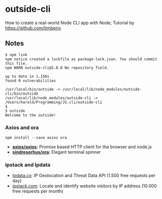 # outside-cli
How to create a real-world Node CLI app with Node; Tutorial by https://github.com/timberio


## Notes


    $ npm link
    npm notice created a lockfile as package-lock.json. You should commit this file.
    npm WARN outside-cli@1.0.0 No repository field.

    up to date in 1.156s
    found 0 vulnerabilities

    /usr/local/bin/outside -> /usr/local/lib/node_modules/outside-cli/bin/outside
    /usr/local/lib/node_modules/outside-cli -> /Users/harald/Programming/JS.cli/outside-cli
    $
    $ outside
    Welcome to the outside!

### Axios and ora

	npm install --save axios ora
		
- **<a href='https://github.com/axios/axios' target='_new'>axios/axios</a>:** Promise based HTTP client for the browser and node.js
- **<a href='https://github.com/sindresorhus/ora' target='_new'>sindresorhus/ora</a>:** Elegant terminal spinner

### ipstack and Ipdata 
- <a href='https://ipdata.co/index.html' target='_new'>Ipdata.co</a>: IP Geolocation and Threat Data API 
(1.500 free requests per day)
- <a href='https://ipstack.com/' target='_new'>ipstack.com</a>: Locate and identify website visitors by IP address 
(10.000 free requests per month)